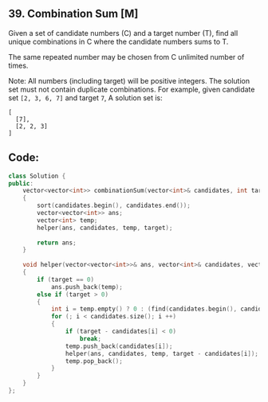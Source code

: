 ## 39. Combination Sum [M]
Given a set of candidate numbers (C) and a target number (T), find all unique combinations in C where the candidate numbers sums to T.

The same repeated number may be chosen from C unlimited number of times.

Note:
All numbers (including target) will be positive integers.
The solution set must not contain duplicate combinations.
For example, given candidate set `[2, 3, 6, 7]` and target `7`, 
A solution set is: 
```
[
  [7],
  [2, 2, 3]
]
```

## Code:
```c++
class Solution {
public:
    vector<vector<int>> combinationSum(vector<int>& candidates, int target) 
    {
        sort(candidates.begin(), candidates.end());
        vector<vector<int>> ans;
        vector<int> temp;
        helper(ans, candidates, temp, target);
        
        return ans;
    }
    
    void helper(vector<vector<int>>& ans, vector<int>& candidates, vector<int> temp, int target)
    {
        if (target == 0)    
            ans.push_back(temp);
        else if (target > 0)
        {
            int i = temp.empty() ? 0 : (find(candidates.begin(), candidates.end(), temp.back()) - candidates.begin());
            for (; i < candidates.size(); i ++)
            {
                if (target - candidates[i] < 0)
                    break;
                temp.push_back(candidates[i]);
                helper(ans, candidates, temp, target - candidates[i]);
                temp.pop_back();
            }
        }
    }
};
```

